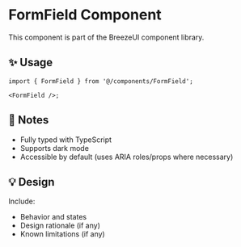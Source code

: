 # FormField Component

This component is part of the BreezeUI component library.

## ✨ Usage

```tsx
import { FormField } from '@/components/FormField';

<FormField />;
```

## 📌 Notes

- Fully typed with TypeScript
- Supports dark mode
- Accessible by default (uses ARIA roles/props where necessary)

## 💡 Design

Include:

- Behavior and states
- Design rationale (if any)
- Known limitations (if any)
